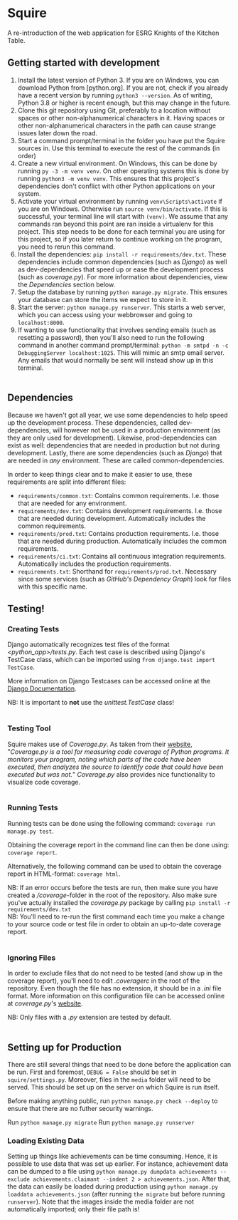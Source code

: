 # Squire

A re-introduction of the web application for ESRG Knights of the Kitchen Table.

## Getting started with development

1. Install the latest version of Python 3. If you are on Windows, you can download Python from [python.org]. If you are not, check if you already have a recent version by running `python3 --version`. As of writing, Python 3.8 or higher is recent enough, but this may change in the future.
1. Clone this git repository using Git, preferably to a location without spaces or other non-alphanumerical characters in it. Having spaces or other non-alphanumerical characters in the path can cause strange issues later down the road.
1. Start a command prompt/terminal in the folder you have put the Squire sources in. Use this terminal to execute the rest of the commands (in order)
1. Create a new virtual environment. On Windows, this can be done by running `py -3 -m venv venv`. On other operating systems this is done by running `python3 -m venv venv`. This ensures that this project's dependencies don't conflict with other Python applications on your system.
1. Activate your virtual environment by running `venv\Scripts\activate` if you are on Windows. Otherwise run `source venv/bin/activate`. If this is successful, your terminal line will start with `(venv)`. We assume that any commands ran beyond this point are ran inside a virtualenv for this project. This step needs to be done for each terminal you are using for this project, so if you later return to continue working on the program, you need to rerun this command.
1. Install the dependencies: `pip install -r requirements/dev.txt`. These dependencies include common dependencies (such as _Django_) as well as dev-dependencies that speed up or ease the development process (such as _coverage.py_). For more information about dependencies, view the _Dependencies_ section below.
1. Setup the database by running `python manage.py migrate`. This ensures your database can store the items we expect to store in it.
1. Start the server: `python manage.py runserver`. This starts a web server, which you can access using your webbrowser and going to `localhost:8000`.
1. If wanting to use functionality that involves sending emails (such as resetting a password), then you'll also need to run the following command in another command prompt/terminal: `python -m smtpd -n -c DebuggingServer localhost:1025`. This will mimic an smtp email server. Any emails that would normally be sent will instead show up in this terminal.
   <br/><br/>

## Dependencies

Because we haven't got all year, we use some dependencies to help speed up the development process. These dependencies, called dev-dependencies, will however not be used in a production environment (as they are only used for development). Likewise, prod-dependencies can exist as well: dependencies that are needed in production but not during development. Lastly, there are some dependencies (such as _Django_) that are needed in _any_ environment. These are called common-dependencies.

In order to keep things clear and to make it easier to use, these requirements are split into different files:

- `requirements/common.txt`: Contains common requirements. I.e. those that are needed for any environment.
- `requirements/dev.txt`: Contains development requirements. I.e. those that are needed during development. Automatically includes the common requirements.
- `requirements/prod.txt`: Contains production requirements. I.e. those that are needed during production. Automatically includes the common requirements.
- `requirements/ci.txt`: Contains all continuous integration requirements. Automatically includes the production requirements.
- `requirements.txt`: Shorthand for `requirements/prod.txt`. Necessary since some services (such as _GitHub's Dependency Graph_) look for files with this specific name.

## Testing!

### Creating Tests

Django automatically recognizes test files of the format _<python_app>/tests.py_. Each test case is described using Django's TestCase class, which can be imported using `from django.test import TestCase`.

More information on Django Testcases can be accessed online at the [Django Documentation](https://docs.djangoproject.com/en/2.2/topics/testing/).

NB: It is important to **not** use the _unittest.TestCase_ class!
<br/><br/>

### Testing Tool

Squire makes use of _Coverage.py_. As taken from their [website](https://coverage.readthedocs.io/en/v4.5.x/), "_Coverage.py is a tool for measuring code coverage of Python programs. It monitors your program, noting which parts of the code have been executed, then analyzes the source to identify code that could have been executed but was not._"
_Coverage.py_ also provides nice functionality to visualize code coverage.
<br/><br/>

### Running Tests

Running tests can be done using the following command:
`coverage run manage.py test`.

Obtaining the coverage report in the command line can then be done using:
`coverage report`.

Alternatively, the following command can be used to obtain the coverage report in HTML-format:
`coverage html`.

NB: If an error occurs before the tests are run, then make sure you have created a _/coverage_-folder in the root of the repository. Also make sure you've actually installed the _coverage.py_ package by calling `pip install -r requirements/dev.txt`\
NB: You'll need to re-run the first command each time you make a change to your source code or test file in order to obtain an up-to-date coverage report.
<br/><br/>

### Ignoring Files

In order to exclude files that do not need to be tested (and show up in the coverage report), you'll need to edit _.coveragerc_ in the root of the repository. Even though the file has no extension, it should be in a _.ini_ file format. More information on this configuration file can be accessed online at _coverage.py_'s [website](https://coverage.readthedocs.io/en/v4.5.x/config.html).

NB: Only files with a _.py_ extension are tested by default.
<br/><br/>

## Setting up for Production

There are still several things that need to be done before the application can be run. First and foremost, `DEBUG = False` should be set in `squire/settings.py`.
Moreover, files in the `media` folder will need to be served. This should be set up on the server on which Squire is run itself.

Before making anything public, run `python manage.py check --deploy` to ensure that there are no futher security warnings.

Run `python manage.py migrate`
Run `python manage.py runserver`

### Loading Existing Data

Setting up things like achievements can be time consuming. Hence, it is possible to use data that was set up earlier. For instance, achievement data can be dumped to a file using `python manage.py dumpdata achievements --exclude achievements.claimant --indent 2 > achievements.json`.
After that, the data can easily be loaded during production using `python manage.py loaddata achievements.json` (after running `the migrate` but before running `runserver`). Note that the images inside the media folder are not automatically imported; only their file path is!
